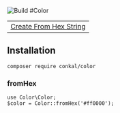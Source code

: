 ![Build](https://github.com/cengizonkal/color/workflows/Build/badge.svg)
#Color  

<table>
    <tr>
        <td><a href="#fromHex">Create From Hex String</a></td>
    </tr>
</table>

## Installation
```
composer require conkal/color
```
### fromHex
```
use Color\Color;
$color = Color::fromHex('#ff0000');
```
